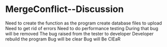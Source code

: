 # MergeConflict--Discussion
Need to create the function as the program
create database files to upload
Need to get rid of errors
Need to do performance testing
During that bug will be removed
The bug raised from the tester to developer
Developer rebuild the program
Bug will be clear
Bug will Be ClEaR
